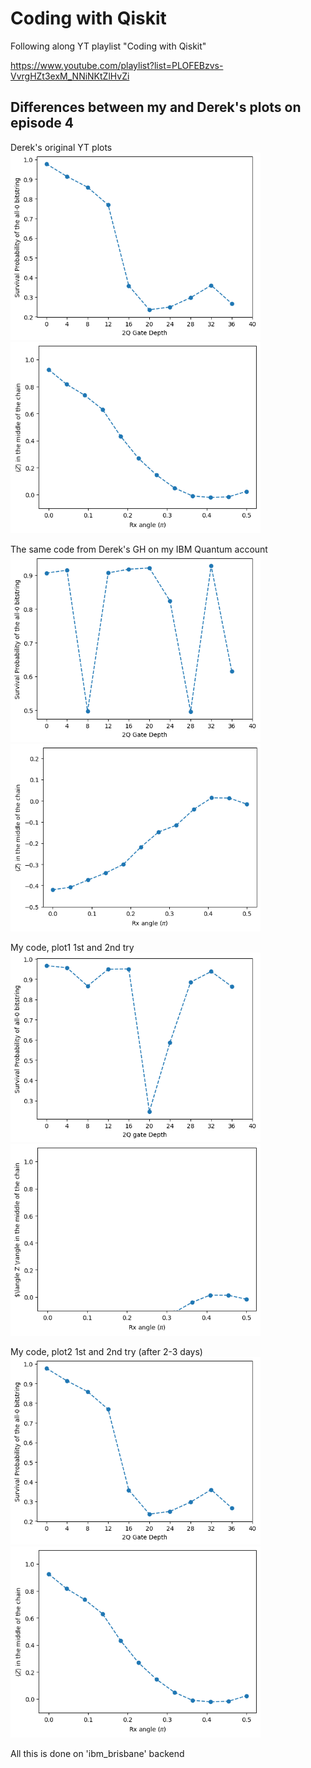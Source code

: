 # Coding with Qiskit
Following along YT playlist "Coding with Qiskit"

https://www.youtube.com/playlist?list=PLOFEBzvs-VvrgHZt3exM_NNiNKtZlHvZi

## Differences between my and Derek's plots on episode 4
Derek's original YT plots
<img src="/e4-plots/Dereks.Survival.PofAll.0bs.output.original.png" alt="drawing" width="400"/> <img src="/e4-plots/Dereks.Estimator.output.original.png" alt="drawing" width="400"/>

The same code from Derek's GH on my IBM Quantum account
<img src="/e4-plots/Dereks.Survival.PofAll.0bs.output2.png" alt="drawing" width="400"/> <img src="/e4-plots/output-e4-plot.2a.full.range.png" alt="drawing" width="400"/>

My code, plot1 1st and 2nd try
<img src="/e4-plots/output-e4-plot.1a.png" alt="drawing" width="400"/> <img src="/e4-plots/output-e4-plot.2a.png" alt="drawing" width="400"/>

My code, plot2 1st and 2nd try (after 2-3 days)
<img src="/e4-plots/Dereks.Survival.PofAll.0bs.output.original.png" alt="drawing" width="400"/> <img src="/e4-plots/Dereks.Estimator.output.original.png" alt="drawing" width="400"/>

All this is done on 'ibm_brisbane' backend
